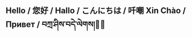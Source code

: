 ## Hello / 您好 / Hallo / こんにちは / 吀嘲 Xin Chào / Привет / བཀྲ་ཤིས་བདེ་ལེགས།👋🏼

<!--
**YongZS1218/yongzs1218** is a ✨ _special_ ✨ repository because its `README.md` (this file) appears on your GitHub profile.

Here are some ideas to get you started:

- 🔭 I’m currently working on ...
- 🌱 I’m currently learning ...
- 👯 I’m looking to collaborate on ...
- 🤔 I’m looking for help with ...
- 💬 Ask me about ...
- 📫 How to reach me: ...
- 😄 Pronouns: ...
- ⚡ Fun fact: ...
-->
